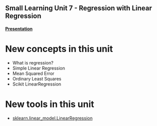 ## Small Learning Unit 7 - Regression with Linear Regression


#### [Presentation](https://docs.google.com/presentation/d/167B_5JPitY0QOFbi-r5RY9dc5EAU3HWu/edit?usp=share_link&ouid=111610860231019220582&rtpof=true&sd=true)

# New concepts in this unit
- What is regression?
- Simple Linear Regression
- Mean Squared Error
- Ordinary Least Squares 
- Scikit LinearRegression


# New tools in this unit
- [sklearn.linear_model.LinearRegression](http://scikit-learn.org/stable/modules/generated/sklearn.linear_model.LinearRegression.html)

